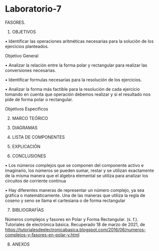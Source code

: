 # Laboratorio-7
FASORES.

1. OBJETIVOS

•	Identificar las operaciones aritméticas necesarias para la solución de los ejercicios planteados.

Objetivo General

•	Analizar la relación entre la forma polar y rectangular   para realizar las conversiones necesarias.

•	Identificar formulas necesarias para la resolución de los ejercicios.

•	Analizar la forma más factible para la resolución de cada ejercicio tomando en cuenta que operación debemos realizar y si el resultado nos pide de forma polar o rectangular.

Objetivos Específicos

2. MARCO TEÓRICO

3. DIAGRAMAS

4. LISTA DE COMPONENTES

5. EXPLICACIÓN

6. CONCLUSIONES

•	Los números complejos que se componen del componente activo e imaginario, los  números se pueden sumar, restar y se utilizan exactamente de la misma manera que el álgebra elemental se utiliza para analizar los circuitos de corriente continua

•	Hay diferentes maneras de representar un número complejo, ya sea gráfica o matemáticamente. Una de las maneras que utiliza la regla de coseno y seno se llama el cartesiana o de forma rectangular

7. BIBLIOGRAFÍAS

Números complejos y fasores en Polar y Forma Rectangular. (s. f.). Tutoriales de electrónica básica. Recuperado 18 de marzo de 2021, de https://tutorialesdeelectronicabasica.blogspot.com/2016/06/numeros-complejos-y-fasores-en-polar-y.html

8. ANEXOS

